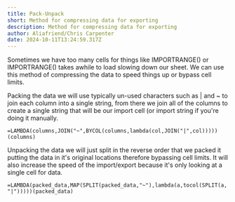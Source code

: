 ```yaml
---
title: Pack-Unpack
short: Method for compressing data for exporting
description: Method for compressing data for exporting
author: Aliafriend/Chris Carpenter
date: 2024-10-11T13:24:59.317Z
---
```

Sometimes we have too many cells for things like IMPORTRANGE() or IMPORTRANGE() takes awhile to load slowing down our sheet. We can use this method of compressing the data to speed things up or bypass cell limits.

Packing the data we will use typically un-used characters such as | and ~ to join each column into a single string, from there we join all of the columns to create a single string that will be our import cell (or import string if you're doing it manually.

`=LAMBDA(columns,JOIN("~",BYCOL(columns,lambda(col,JOIN("|",col)))))(columns)`

Unpacking the data we will just split in the reverse order that we packed it putting the data in it's original locations therefore bypassing cell limits. It will also increase the speed of the import/export because it's only looking at a single cell for data.

`=LAMBDA(packed_data,MAP(SPLIT(packed_data,"~"),lambda(a,tocol(SPLIT(a,"|")))))(packed_data)`